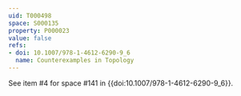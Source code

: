 ```yaml
---
uid: T000498
space: S000135
property: P000023
value: false
refs:
- doi: 10.1007/978-1-4612-6290-9_6
  name: Counterexamples in Topology
---
```


See item #4 for space #141 in {{doi:10.1007/978-1-4612-6290-9_6}}.

